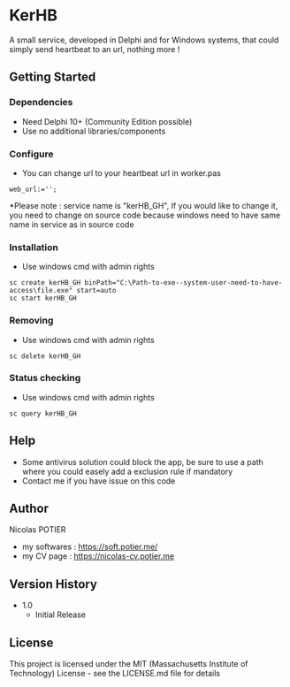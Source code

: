 # KerHB

A small service, developed in Delphi and for Windows systems, that could simply send heartbeat to an url, nothing more !

## Getting Started

### Dependencies

* Need Delphi 10+ (Community Edition possible)
* Use no additional libraries/components

### Configure

* You can change url to your heartbeat url in worker.pas
``` 
web_url:='';
```
*Please note : service name is "kerHB_GH", If you would like to change it, you need to change on source code because windows need to have same name in service as in source code

### Installation

* Use windows cmd with admin rights
```
sc create kerHB_GH binPath="C:\Path-to-exe--system-user-need-to-have-access\file.exe" start=auto
sc start kerHB_GH
```

### Removing

* Use windows cmd with admin rights
```
sc delete kerHB_GH
```

### Status checking

* Use windows cmd with admin rights
```
sc query kerHB_GH
```

## Help

* Some antivirus solution could block the app, be sure to use a path where you could easely add a exclusion rule if mandatory
* Contact me if you have issue on this code

## Author

Nicolas POTIER

* my softwares : https://soft.potier.me/
* my CV page : https://nicolas-cv.potier.me

## Version History

* 1.0
    * Initial Release

## License

This project is licensed under the MIT (Massachusetts Institute of Technology) License - see the LICENSE.md file for details
